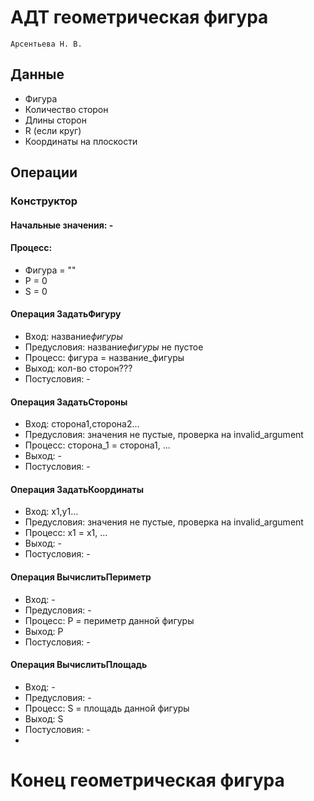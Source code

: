# АДТ геометрическая фигура
`Арсентьева Н. В.`

## Данные
- Фигура
- Количество сторон
- Длины сторон
- R (если круг)
- Координаты на плоскости

## Операции
### Конструктор
#### Начальные значения: -
#### Процесс: 
- Фигура = ""
- P = 0
- S = 0

#### Операция ЗадатьФигуру
- Вход: название*фигуры*
- Предусловия: название*фигуры* не пустое
- Процесс: фигура = название_фигуры
- Выход: кол-во сторон???
- Постусловия: -


#### Операция ЗадатьСтороны
- Вход: сторона1,сторона2...
- Предусловия: значения не пустые, проверка на invalid_argument
- Процесс: сторона_1 = сторона1, ...
- Выход: -
- Постусловия: -

#### Операция ЗадатьКоординаты
- Вход: x1,y1...
- Предусловия: значения не пустые, проверка на invalid_argument
- Процесс: x1 = x1, ...
- Выход: -
- Постусловия: -

#### Операция ВычислитьПериметр
- Вход: -
- Предусловия: -
- Процесс: P = периметр данной фигуры
- Выход: P
- Постусловия: -

#### Операция ВычислитьПлощадь
- Вход: -
- Предусловия: -
- Процесс: S = площадь данной фигуры
- Выход: S
- Постусловия: -
- 
# Конец геометрическая фигура

